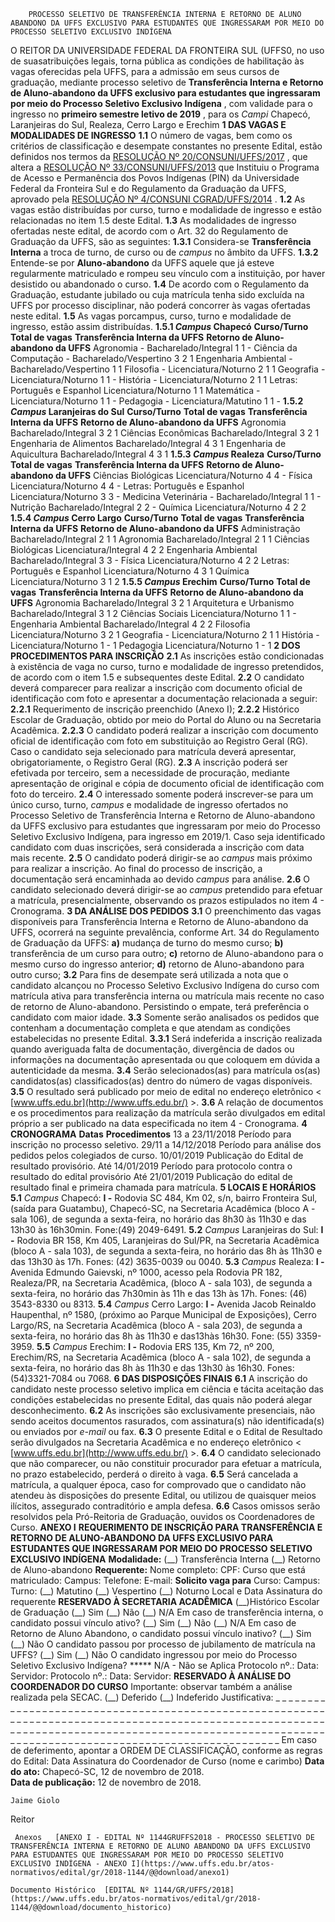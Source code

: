         PROCESSO SELETIVO DE TRANSFERÊNCIA INTERNA E RETORNO DE ALUNO ABANDONO DA UFFS EXCLUSIVO PARA ESTUDANTES QUE INGRESSARAM POR MEIO DO PROCESSO SELETIVO EXCLUSIVO INDÍGENA  

 O REITOR DA UNIVERSIDADE FEDERAL DA FRONTEIRA SUL (UFFS0, no uso de suasatribuições legais, torna pública as condições de habilitação às vagas oferecidas pela UFFS, para a admissão em seus cursos de graduação, mediante processo seletivo de **Transferência Interna e Retorno de Aluno-abandono da UFFS exclusivo para estudantes que ingressaram por meio do Processo Seletivo Exclusivo Indígena** , com validade para o ingresso no **primeiro semestre letivo de 2019** , para os *Campi* Chapecó, Laranjeiras do Sul, Realeza, Cerro Largo e Erechim  **1 DAS VAGAS E MODALIDADES DE INGRESSO**  **1.1** O número de vagas, bem como os critérios de classificação e desempate constantes no presente Edital, estão definidos nos termos da [RESOLUÇÃO Nº 20/CONSUNI/UFFS/2017](https://www.uffs.edu.br/atos-normativos/resolucao/consuni/2017-0020)  , que altera a [RESOLUÇÃO Nº 33/CONSUNI/UFFS/2013](https://www.uffs.edu.br/atos-normativos/resolucao/consuni/2013-0033)  que Instituiu o Programa de Acesso e Permanência dos Povos Indígenas (PIN) da Universidade Federal da Fronteira Sul e do Regulamento da Graduação da UFFS, aprovado pela [RESOLUÇÃO Nº 4/CONSUNI CGRAD/UFFS/2014](https://www.uffs.edu.br/atos-normativos/resolucao/consunicgrad/2014-0004)  . **1.2** As vagas estão distribuídas por curso, turno e modalidade de ingresso e estão relacionadas no item 1.5 deste Edital. **1.3** As modalidades de ingresso ofertadas neste edital, de acordo com o Art. 32 do Regulamento de Graduação da UFFS, são as seguintes: **1.3.1** Considera-se **Transferência Interna** a troca de turno, de curso ou de *campus* no âmbito da UFFS. **1.3.2** Entende-se por **Aluno-abandono** da UFFS aquele que já esteve regularmente matriculado e rompeu seu vínculo com a instituição, por haver desistido ou abandonado o curso. **1.4** De acordo com o Regulamento da Graduação, estudante jubilado ou cuja matrícula tenha sido excluída na UFFS por processo disciplinar, não poderá concorrer às vagas ofertadas neste edital. **1.5** As vagas porcampus, curso, turno e modalidade de ingresso, estão assim distribuídas. **1.5.1 *Campus* Chapecó**      **Curso/Turno**    **Total de vagas**    **Transferência Interna da UFFS**     **Retorno de Aluno-abandono da UFFS**      Agronomia - Bacharelado/Integral   1   1   -     Ciência da Computação - Bacharelado/Vespertino   3   2   1     Engenharia Ambiental - Bacharelado/Vespertino   1   1         Filosofia - Licenciatura/Noturno   2   1   1     Geografia - Licenciatura/Noturno   1   1   -     História - Licenciatura/Noturno   2   1   1     Letras: Português e Espanhol Licenciatura/Noturno   1   1         Matemática - Licenciatura/Noturno   1   1   -     Pedagogia - Licenciatura/Matutino   1   1   -       **1.5.2 *Campus* Laranjeiras do Sul**      **Curso/Turno**    **Total de vagas**    **Transferência Interna da UFFS**     **Retorno de Aluno-abandono da UFFS**      Agronomia Bacharelado/Integral   3   2   1     Ciências Econômicas Bacharelado/Integral   3   2   1     Engenharia de Alimentos Bacharelado/Integral   4   3   1     Engenharia de Aquicultura Bacharelado/Integral   4   3   1     **1.5.3 *Campus* Realeza**      **Curso/Turno**    **Total de vagas**    **Transferência Interna da UFFS**     **Retorno de Aluno-abandono da UFFS**      Ciências Biológicas Licenciatura/Noturno   4   4   -     Física Licenciatura/Noturno   4   4   -     Letras: Português e Espanhol Licenciatura/Noturno   3   3   -     Medicina Veterinária - Bacharelado/Integral   1   1   -     Nutrição Bacharelado/Integral   2   2   -     Química Licenciatura/Noturno   4   2   2     **1.5.4 *Campus* Cerro Largo**      **Curso/Turno**    **Total de vagas**    **Transferência Interna da UFFS**     **Retorno de Aluno-abandono da UFFS**      Administração Bacharelado/Integral   2   1   1     Agronomia Bacharelado/Integral   2   1   1     Ciências Biológicas Licenciatura/Integral   4   2   2     Engenharia Ambiental Bacharelado/Integral   3   3   -     Física Licenciatura/Noturno   4   2   2     Letras: Português e Espanhol Licenciatura/Noturno   4   3   1     Química Licenciatura/Noturno   3   1   2     **1.5.5 *Campus* Erechim**      **Curso/Turno**    **Total de vagas**    **Transferência Interna da UFFS**     **Retorno de Aluno-abandono da UFFS**      Agronomia Bacharelado/Integral   3   2   1     Arquitetura e Urbanismo Bacharelado/Integral   3   1   2     Ciências Sociais Licenciatura/Noturno   1   1   -     Engenharia Ambiental Bacharelado/Integral   4   2   2     Filosofia Licenciatura/Noturno   3   2   1     Geografia - Licenciatura/Noturno   2   1   1     História - Licenciatura/Noturno   1   -   1     Pedagogia Licenciatura/Noturno   1   -   1      **2 DOS PROCEDIMENTOS PARA INSCRIÇÃO**  **2.1** As inscrições estão condicionadas à existência de vaga no curso, turno e modalidade de ingresso pretendidos, de acordo com o item 1.5 e subsequentes deste Edital. **2.2** O candidato deverá comparecer para realizar a inscrição com documento oficial de identificação com foto e apresentar a documentação relacionada a seguir: **2.2.1** Requerimento de inscrição preenchido (Anexo I); **2.2.2** Histórico Escolar de Graduação, obtido por meio do Portal do Aluno ou na Secretaria Acadêmica. **2.2.3** O candidato poderá realizar a inscrição com documento oficial de identificação com foto em substituição ao Registro Geral (RG). Caso o candidato seja selecionado para matrícula deverá apresentar, obrigatoriamente, o Registro Geral (RG). **2.3** A inscrição poderá ser efetivada por terceiro, sem a necessidade de procuração, mediante apresentação de original e cópia de documento oficial de identificação com foto do terceiro. **2.4** O interessado somente poderá inscrever-se para um único curso, turno, *campus* e modalidade de ingresso ofertados no Processo Seletivo de Transferência Interna e Retorno de Aluno-abandono da UFFS exclusivo para estudantes que ingressaram por meio do Processo Seletivo Exclusivo Indígena, para ingresso em 2019/1. Caso seja identificado candidato com duas inscrições, será considerada a inscrição com data mais recente. **2.5** O candidato poderá dirigir-se ao *campus* mais próximo para realizar a inscrição. Ao final do processo de inscrição, a documentação será encaminhada ao devido *campus* para análise. **2.6** O candidato selecionado deverá dirigir-se ao *campus* pretendido para efetuar a matrícula, presencialmente, observando os prazos estipulados no item 4 - Cronograma.  **3 DA ANÁLISE DOS PEDIDOS**  **3.1** O preenchimento das vagas disponíveis para Transferência Interna e Retorno de Aluno-abandono da UFFS, ocorrerá na seguinte prevalência, conforme Art. 34 do Regulamento de Graduação da UFFS: **a)** mudança de turno do mesmo curso; **b)** transferência de um curso para outro; **c)** retorno de Aluno-abandono para o mesmo curso do ingresso anterior; **d)** retorno de Aluno-abandono para outro curso; **3.2** Para fins de desempate será utilizada a nota que o candidato alcançou no Processo Seletivo Exclusivo Indígena do curso com matrícula ativa para transferência interna ou matrícula mais recente no caso de retorno de Aluno-abandono. Persistindo o empate, terá preferência o candidato com maior idade. **3.3** Somente serão analisados os pedidos que contenham a documentação completa e que atendam as condições estabelecidas no presente Edital. **3.3.1** Será indeferida a inscrição realizada quando averiguada falta de documentação, divergência de dados ou informações na documentação apresentada ou que coloquem em dúvida a autenticidade da mesma. **3.4** Serão selecionados(as) para matrícula os(as) candidatos(as) classificados(as) dentro do número de vagas disponíveis. **3.5** O resultado será publicado por meio de edital no endereço eletrônico < [www.uffs.edu.br](http://www.uffs.edu.br/)  >. **3.6** A relação de documentos e os procedimentos para realização da matrícula serão divulgados em edital próprio a ser publicado na data especificada no item 4 - Cronograma.  **4 CRONOGRAMA**      **Datas**    **Procedimentos**      13 a 23/11/2018   Período para inscrição no processo seletivo.     29/11 a 14/12/2018   Período para análise dos pedidos pelos colegiados de curso.     10/01/2019   Publicação do Edital de resultado provisório.     Até 14/01/2019   Período para protocolo contra o resultado do edital provisório     Até 21/01/2019   Publicação do edital de resultado final e primeira chamada para matrícula.      **5 LOCAIS E HORÁRIOS**  **5.1**  *Campus* Chapecó: **I -** Rodovia SC 484, Km 02, s/n, bairro Fronteira Sul,(saída para Guatambu), Chapecó-SC, na Secretaria Acadêmica (bloco A - sala 106), de   segunda a   sexta-feira, no horário das 8h30 às 11h30 e das 13h30 às 16h30min. Fone:(49) 2049-6491. **5.2**  *Campus* Laranjeiras do Sul: **I -** Rodovia BR 158, Km 405, Laranjeiras do Sul/PR, na Secretaria Acadêmica (bloco A - sala 103), de   segunda a   sexta-feira, no horário das 8h às 11h30 e das 13h30 às 17h. Fones: (42) 3635-0039 ou 0040. **5.3**  *Campus* Realeza: **I -** Avenida Edmundo Gaievski, nº 1000, acesso pela Rodovia PR 182, Realeza/PR, na Secretaria Acadêmica, (bloco A - sala 103), de   segunda a   sexta-feira, no horário das 7h30min às 11h e das 13h às 17h. Fones: (46) 3543-8330 ou 8313. **5.4**  *Campus* Cerro Largo: **I -** Avenida Jacob Reinaldo Haupenthal, nº 1580, (próximo ao Parque Municipal de Exposições), Cerro Largo/RS, na Secretaria Acadêmica (bloco A - sala 203), de   segunda a   sexta-feira, no horário das 8h às 11h30 e das13hàs 16h30. Fone: (55) 3359-3959. **5.5**  *Campus* Erechim: **I -** Rodovia ERS 135, Km 72, nº 200, Erechim/RS, na Secretaria Acadêmica (bloco A - sala 102), de   segunda a   sexta-feira, no horário das 8h às 11h30 e das 13h30 às 16h30. Fones: (54)3321-7084 ou 7068.  **6 DAS DISPOSIÇÕES FINAIS**  **6.1** A inscrição do candidato neste processo seletivo implica em ciência e tácita aceitação das condições estabelecidas no presente Edital, das quais não poderá alegar desconhecimento. **6.2** As inscrições são exclusivamente presenciais, não sendo aceitos documentos rasurados, com assinatura(s) não identificada(s) ou enviados por *e-mail* ou fax. **6.3** O presente Edital e o Edital de Resultado serão divulgados na Secretaria Acadêmica e no endereço eletrônico < [www.uffs.edu.br](http://www.uffs.edu.br/)  >. **6.4** O candidato selecionado que não comparecer, ou não constituir procurador para efetuar a matrícula, no prazo estabelecido, perderá o direito à vaga. **6.5** Será cancelada a matrícula, a qualquer época, caso for comprovado que o candidato não atendeu às disposições do presente Edital, ou utilizou de quaisquer meios ilícitos, assegurado contraditório e ampla defesa. **6.6** Casos omissos serão resolvidos pela Pró-Reitoria de Graduação, ouvidos os Coordenadores de Curso.   **ANEXO I**   **REQUERIMENTO DE INSCRIÇÃO PARA TRANSFERÊNCIA E RETORNO DE ALUNO-ABANDONO DA UFFS EXCLUSIVO PARA ESTUDANTES QUE INGRESSARAM POR MEIO DO PROCESSO SELETIVO EXCLUSIVO INDÍGENA**   **Modalidade:**      (\_\_) Transferência Interna   (\_\_) Retorno de Aluno-abandono     **Requerente:**      Nome completo:   CPF:     Curso que está matriculado:     Campus:     Telefone:   E-mail:     **Solicito vaga para**      Curso:     Campus:     Turno:   (\_\_) Matutino   (\_\_) Vespertino   (\_\_) Noturno     Local e Data   Assinatura do requerente **RESERVADO À SECRETARIA ACADÊMICA**      (\_\_)Histórico Escolar de Graduação     (\_\_) Sim   (\_\_) Não   (\_\_) N/A   Em caso de transferência interna, o candidato possui vínculo ativo?     (\_\_) Sim   (\_\_) Não   (\_\_) N/A   Em caso de Retorno de Aluno Abandono, o candidato possui vínculo inativo?     (\_\_) Sim   (\_\_) Não   O candidato passou por processo de jubilamento de matrícula na UFFS?     (\_\_) Sim   (\_\_) Não   O candidato ingressou por meio do Processo Seletivo Exclusivo Indígena?     ***** N/A - Não se Aplica     Protocolo nº.:   Data:   Servidor:           Protocolo nº.:   Data:   Servidor:     **RESERVADO À ANÁLISE DO COORDENADOR DO CURSO**  Importante: observar também a análise realizada pela SECAC.     (\_\_) Deferido   (\_\_) Indeferido     Justificativa: \_ \_ \_ \_ \_ \_ \_ \_ \_ \_ \_ \_ \_ \_ \_ \_ \_ \_ \_ \_ \_ \_ \_ \_ \_ \_ \_ \_ \_ \_ \_ \_ \_ \_ \_ \_ \_ \_ \_ \_ \_ \_ \_ \_  \_ \_ \_ \_ \_ \_ \_ \_ \_ \_ \_ \_ \_ \_ \_ \_ \_ \_ \_ \_ \_ \_ \_ \_ \_ \_ \_ \_ \_ \_ \_ \_ \_ \_ \_ \_ \_ \_ \_ \_ \_ \_ \_ \_ \_ \_ \_ \_ \_ \_ \_  \_ \_ \_ \_ \_ \_ \_ \_ \_ \_ \_ \_ \_ \_ \_ \_ \_ \_ \_ \_ \_ \_ \_ \_ \_ \_ \_ \_ \_ \_ \_ \_ \_ \_ \_ \_ \_ \_ \_ \_ \_ \_ \_ \_ \_ \_ \_ \_ \_ \_ \_  \_ \_ \_ \_ \_ \_ \_ \_ \_ \_ \_ \_ \_ \_ \_ \_ \_ \_ \_ \_ \_ \_ \_ \_ \_ \_ \_ \_ \_ \_ \_ \_ \_ \_ \_ \_ \_ \_ \_ \_ \_ \_ \_ \_ \_ \_ \_ \_ \_ \_ \_ Em caso de deferimento, apontar a ORDEM DE CLASSIFICAÇÃO, conforme as regras do Edital:   Data   Assinatura do Coordenador de Curso (nome e carimbo)    **Data do ato:** Chapecó-SC, 12 de novembro de 2018.   
 **Data de publicação:**  12 de novembro de 2018. 

    Jaime Giolo   
 Reitor 

     Anexos   [ANEXO I - EDITAL Nº 1144GRUFFS2018 - PROCESSO SELETIVO DE TRANSFERÊNCIA INTERNA E RETORNO DE ALUNO ABANDONO DA UFFS EXCLUSIVO PARA ESTUDANTES QUE INGRESSARAM POR MEIO DO PROCESSO SELETIVO EXCLUSIVO INDÍGENA - ANEXO I](https://www.uffs.edu.br/atos-normativos/edital/gr/2018-1144/@@download/anexo1)  

    Documento Histórico  [EDITAL Nº 1144/GR/UFFS/2018](https://www.uffs.edu.br/atos-normativos/edital/gr/2018-1144/@@download/documento_historico)     
      